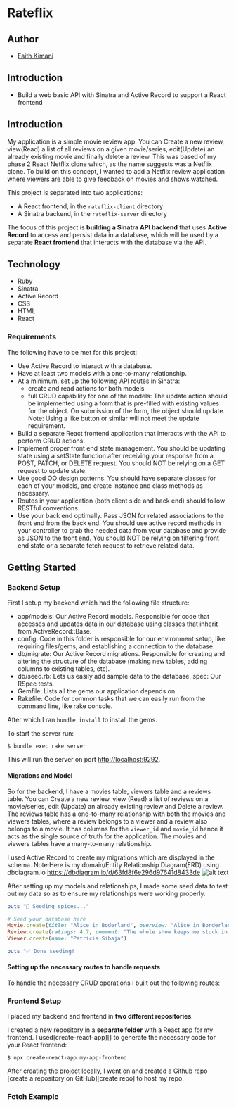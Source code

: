 # Rateflix

## Author
- [Faith Kimani](https://github.com/wanjikuKim-collab)

## Introduction

- Build a web basic API with Sinatra and Active Record to support a React
  frontend

## Introduction
My application is a simple movie review app. You can Create a new review, view(Read) a list of all reviews on a given movie/series, edit(Update) an already existing movie and finally delete a review. This was based of my phase 2 React Netflix clone which, as the name suggests was a Netflix clone. To build on this concept, I wanted to add a Netflix review application where viewers are able to give feedback on movies and shows watched. 

This project is separated into two applications:

- A React frontend, in the `rateflix-client` directory
- A Sinatra backend, in the `rateflix-server` directory


The focus of this project is **building a Sinatra API backend** that uses
**Active Record** to access and persist data in a database, which will be used
by a separate **React frontend** that interacts with the database via the API.

## Technology

* Ruby
* Sinatra
* Active Record
* CSS
* HTML
* React


### Requirements
The following have to be met for this project:

- Use Active Record to interact with a database.
- Have at least two models with a one-to-many relationship.
- At a minimum, set up the following API routes in Sinatra:
  - create and read actions for both models
  - full CRUD capability for one of the models: 
  The update action should be implemented using a form that is 
  pre-filled with existing values for the object. On submission of 
  the form, the object should update. Note: Using a like button or 
  similar will not meet the update requirement.
- Build a separate React frontend application that interacts with the API to
  perform CRUD actions.
- Implement proper front end state management. You should be updating state using a
  setState function after receiving your response from a POST, PATCH, or DELETE 
  request. You should NOT be relying on a GET request to update state. 
- Use good OO design patterns. You should have separate classes for each of your
  models, and create instance and class methods as necessary. 
- Routes in your application (both client side and back end) should follow RESTful
  conventions.
- Use your back end optimally. Pass JSON for related associations to the front 
  end from the back end. You should use active record methods in your controller to grab
  the needed data from your database and provide as JSON to the front end. You
  should NOT be relying on filtering front end state or a separate fetch request to
  retrieve related data.

## Getting Started

### Backend Setup

First I setup my backend which had the following file structure:
 
* app/models: Our Active Record models. Responsible for code that accesses and updates data in our   database using classes that inherit from ActiveRecord::Base.
* config: Code in this folder is responsible for our environment setup, like requiring files/gems, and establishing a connection to the database.
* db/migrate: Our Active Record migrations. Responsible for creating and altering the structure of the database (making new tables, adding columns to existing tables, etc).
* db/seed.rb: Lets us easily add sample data to the database.
spec: Our RSpec tests.
* Gemfile: Lists all the gems our application depends on.
* Rakefile: Code for common tasks that we can easily run from the command line, like rake console.

After which I ran `bundle install` to install the gems.

To start the server run:

```console
$ bundle exec rake server
```

This will run the server on port
[http://localhost:9292](http://localhost:9292).

#### Migrations and Model
So for the backend, I have a movies table, viewers table and a reviews table. You can Create a new review, view (Read) a list of reviews on a movie/series, edit (Update) an already existing review and Delete a review.
 The reviews table has a one-to-many relationship with both the movies and viewers tables, where a review belongs to a viewer and a review also belongs to a movie. It has columns for the `viewer_id` and `movie_id` hence it acts as the single source of truth for the application. The movies and viewers tables have a many-to-many relationship.

 I used Active Record to create my migrations which are displayed in the schema. 
Note:Here is my domain/Entity Relationship Diagram(ERD) using dbdiagram.io
https://dbdiagram.io/d/63fd8f6e296d97641d8433de
![alt text](./assets/Movie%20Domain%20Model.png)

After setting up my models and relationships, I made some seed data to test out my data so as to ensure my relationships were working properly.

```rb
puts "🌱 Seeding spices..."

# Seed your database here
Movie.create(title: "Alice in Boderland", overview: "Alice in Borderland stars Kento Yamazaki as young unemployed gamer Ryohei Arisu, whose life changes drastically when he is mysteriously transported to a parallel universe in which he is forced to play a series of twisted games in order to remain alive. There's no telling who, exactly, is behind these games — Aliens", image: "https://dnm.nflximg.net/api/v6/BvVbc2Wxr2w6QuoANoSpJKEIWjQ/AAAAQT-N5q5ZH-s7BmNbaq8drcFA6FvuQExH5jjla9x0gVrUWXgKV2SgYMNodXqu5OAhnRWGJjJWSrCY1qKk5UJVMFZwUj5gGKGe-8kVYaSYsri5GxZuCH8Epo_Nv0R7Qj89UJXxEOM6y902Fz0PSqBqNl_zP8I.jpg?r=b3a", genre: "Thriller")
Review.create(ratings: 4.7, comment: "The whole show keeps me stuck in my seat. I really liked the games and the interaction between the players.", viewer_id: 1, movie_id: 1)
Viewer.create(name: "Patricia Sibaja")

puts "✅ Done seeding!
```

#### Setting up the necessary routes to handle requests
To handle the necessary CRUD operations I built out the following routes:

### Frontend Setup

I placed my backend and frontend in **two different repositories**.

I created a new repository in a **separate folder** with a React app for my
frontend. I used[create-react-app][] to generate the necessary code for your React frontend:

```console
$ npx create-react-app my-app-frontend
```

After creating the project locally, I went on and created a Github repo
[create a repository on GitHub][create repo] to host my repo.

### Fetch Example


```

